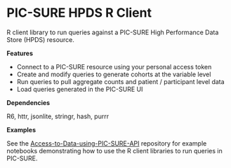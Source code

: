 # PIC-SURE HPDS R Client

R client library to run queries against a PIC-SURE High Performance Data Store (HPDS) resource.

**Features**

- Connect to a PIC-SURE resource using your personal access token
- Create and modify queries to generate cohorts at the variable level
- Run queries to pull aggregate counts and patient / participant level data
- Load queries generated in the PIC-SURE UI

**Dependencies**

R6, httr, jsonlite, stringr, hash, purrr

**Examples**

See the [Access-to-Data-using-PIC-SURE-API](https://github.com/hms-dbmi/Access-to-Data-using-PIC-SURE-API) repository for example notebooks demonstrating how to use the R client libraries to run queries in PIC-SURE.
